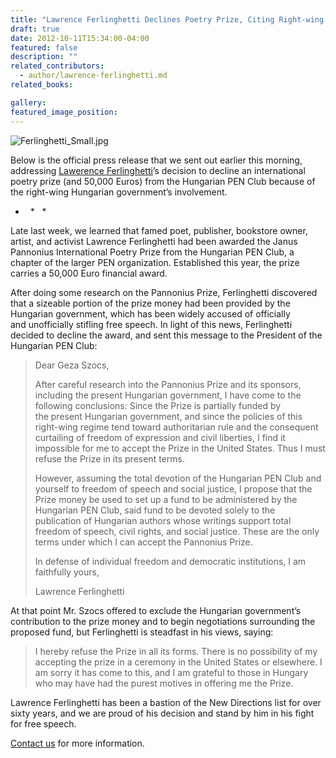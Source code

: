 ```yaml
---
title: "Lawrence Ferlinghetti Declines Poetry Prize, Citing Right-wing Hungarian Government Funds"
draft: true
date: 2012-10-11T15:34:00-04:00
featured: false
description: ""
related_contributors:
  - author/lawrence-ferlinghetti.md
related_books:

gallery:
featured_image_position: 
---
```


![Ferlinghetti_Small.jpg](http://ndbooks.com/images/authors/Ferlinghetti_Small.jpg)

Below is the official press release that we sent out earlier this morning, addressing [Lawerence Ferlinghetti](http://ndbooks.com/author/lawrence-ferlinghetti)’s decision to decline an international poetry prize (and 50,000 Euros) from the Hungarian PEN Club because of the right-wing Hungarian government’s involvement.

*   *   *

Late last week, we learned that famed poet, publisher, bookstore owner, artist, and activist Lawrence Ferlinghetti had been awarded the Janus Pannonius International Poetry Prize from the Hungarian PEN Club, a chapter of the larger PEN organization. Established this year, the prize carries a 50,000 Euro financial award.

After doing some research on the Pannonius Prize, Ferlinghetti discovered that a sizeable portion of the prize money had been provided by the Hungarian government, which has been widely accused of officially and unofficially stifling free speech. In light of this news, Ferlinghetti decided to decline the award, and sent this message to the President of the Hungarian PEN Club:

> Dear Geza Szocs,
> 
> After careful research into the Pannonius Prize and its sponsors, including the present Hungarian government, I have come to the following conclusions: Since the Prize is partially funded by the present Hungarian government, and since the policies of this right-wing regime tend toward authoritarian rule and the consequent curtailing of freedom of expression and civil liberties, I find it impossible for me to accept the Prize in the United States. Thus I must refuse the Prize in its present terms.
> 
> However, assuming the total devotion of the Hungarian PEN Club and yourself to freedom of speech and social justice, I propose that the Prize money be used to set up a fund to be administered by the Hungarian PEN Club, said fund to be devoted solely to the publication of Hungarian authors whose writings support total freedom of speech, civil rights, and social justice. These are the only terms under which I can accept the Pannonius Prize.
> 
> In defense of individual freedom and democratic institutions, I am faithfully yours,
> 
> Lawrence Ferlinghetti

At that point Mr. Szocs offered to exclude the Hungarian government’s contribution to the prize money and to begin negotiations surrounding the proposed fund, but Ferlinghetti is steadfast in his views, saying:

> I hereby refuse the Prize in all its forms. There is no possibility of my accepting the prize in a ceremony in the United States or elsewhere. I am sorry it has come to this, and I am grateful to those in Hungary who may have had the purest motives in offering me the Prize.

Lawrence Ferlinghetti has been a bastion of the New Directions list for over sixty years, and we are proud of his decision and stand by him in his fight for free speech.

[Contact us](http://ndbooks.com/about/contact/) for more information.

